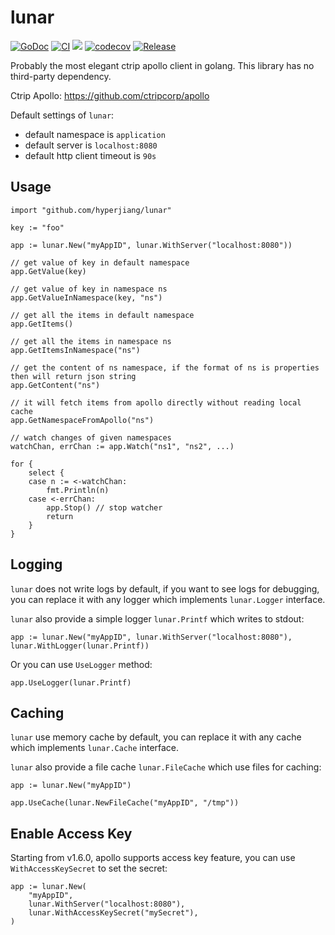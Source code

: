 # lunar

[![GoDoc](https://godoc.org/github.com/hyperjiang/lunar?status.svg)](https://godoc.org/github.com/hyperjiang/lunar)
[![CI](https://github.com/hyperjiang/lunar/actions/workflows/ci.yml/badge.svg?branch=master)](https://github.com/hyperjiang/lunar/actions/workflows/ci.yml)
[![](https://goreportcard.com/badge/github.com/hyperjiang/lunar)](https://goreportcard.com/report/github.com/hyperjiang/lunar)
[![codecov](https://codecov.io/gh/hyperjiang/lunar/branch/master/graph/badge.svg)](https://codecov.io/gh/hyperjiang/lunar)
[![Release](https://img.shields.io/github/release/hyperjiang/lunar.svg)](https://github.com/hyperjiang/lunar/releases)

Probably the most elegant ctrip apollo client in golang. This library has no third-party dependency.

Ctrip Apollo: https://github.com/ctripcorp/apollo

Default settings of `lunar`:

- default namespace is `application`
- default server is `localhost:8080`
- default http client timeout is `90s`

## Usage

```
import "github.com/hyperjiang/lunar"

key := "foo"

app := lunar.New("myAppID", lunar.WithServer("localhost:8080"))

// get value of key in default namespace
app.GetValue(key)

// get value of key in namespace ns
app.GetValueInNamespace(key, "ns")

// get all the items in default namespace
app.GetItems()

// get all the items in namespace ns
app.GetItemsInNamespace("ns")

// get the content of ns namespace, if the format of ns is properties then will return json string
app.GetContent("ns")

// it will fetch items from apollo directly without reading local cache
app.GetNamespaceFromApollo("ns")

// watch changes of given namespaces
watchChan, errChan := app.Watch("ns1", "ns2", ...)

for {
	select {
	case n := <-watchChan:
		fmt.Println(n)
	case <-errChan:
		app.Stop() // stop watcher
		return
	}
}
```

## Logging

`lunar` does not write logs by default, if you want to see logs for debugging, you can replace it with any logger which implements `lunar.Logger` interface.

`lunar` also provide a simple logger `lunar.Printf` which writes to stdout:

```
app := lunar.New("myAppID", lunar.WithServer("localhost:8080"), lunar.WithLogger(lunar.Printf))
```

Or you can use `UseLogger` method:

```
app.UseLogger(lunar.Printf)
```

## Caching

`lunar` use memory cache by default, you can replace it with any cache which implements `lunar.Cache` interface.

`lunar` also provide a file cache `lunar.FileCache` which use files for caching:

```
app := lunar.New("myAppID")

app.UseCache(lunar.NewFileCache("myAppID", "/tmp"))
```

## Enable Access Key

Starting from v1.6.0, apollo supports access key feature, you can use `WithAccessKeySecret` to set the secret:

```
app := lunar.New(
	"myAppID",
	lunar.WithServer("localhost:8080"),
	lunar.WithAccessKeySecret("mySecret"),
)
```
